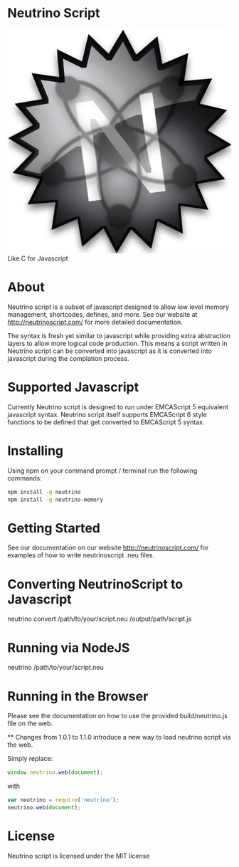 # Neutrino Script
![NeutrinoScript](https://raw.githubusercontent.com/active9/neutrinoscript/master/neutrino.png)
Like C for Javascript

# About

Neutrino script is a subset of javascript designed to allow low level memory management, shortcodes, defines, and more. See our website at http://neutrinoscript.com/ for more detailed documentation.

The syntax is fresh yet similar to javascript while providing extra abstraction layers to allow more logical code production. This means a script written in Neutrino script can be converted into javascript as it is converted into javascript during the complation process.

# Supported Javascript

Currently Neutrino script is designed to run under EMCAScript 5 equivalent javascript syntax. Neutrino script itself supports EMCAScript 6 style functions to be defined that get converted to EMCAScript 5 syntax.

# Installing

Using npm on your command prompt / terminal run the following commands:

```bash
npm install -g neutrino
npm install -g neutrino-memory
```

# Getting Started

See our documentation on our website http://neutrinoscript.com/ for examples of how to write neutrinoscript .neu files.

# Converting NeutrinoScript to Javascript

neutrino convert /path/to/your/script.neu /output/path/script.js

# Running via NodeJS

neutrino /path/to/your/script.neu

# Running in the Browser

Please see the documentation on how to use the provided build/neutrino.js file on the web.

** Changes from 1.0.1 to 1.1.0 introduce a new way to load neutrino script via the web.

Simply replace:

```javascript
window.neutrino.web(document);
```

with

```javascript
var neutrino = require('neutrino');
neutrino.web(document);
```

# License

Neutrino script is licensed under the MIT license

